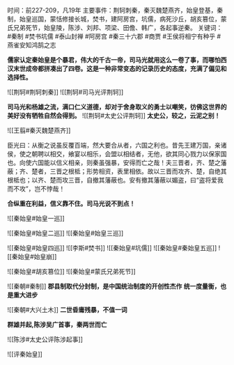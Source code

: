时间：前227-209，凡19年
主要事件：荆轲刺秦，秦灭魏楚燕齐，始皇登基，秦制，始皇巡国，蒙恬修接长城，焚书，建阿房宫，坑儒，病死沙丘，胡亥篡位，蒙氏兄弟死节，始皇陵，陈涉、刘邦、项梁、田儋、韩广，各起事逆秦。
关键词： #秦制 #焚书坑儒 #泰山封禅 #阿房宫 #秦三十六郡 #商贾 #王侯将相宁有种乎 #燕雀安知鸿鹄之志

**儒家认定秦始皇是个暴君，伟大的千古一帝，司马光就用这么一卷了事，而哪怕西汉末世成帝都拼凑出了四卷。这是一种非常变态的记录历史的态度，充满了偏见和选择性。**

![[荆轲#荆轲刺秦]]
![[荆轲#司马光评荆轲]]

**司马光和杨雄之流，满口仁义道德，却对于舍身取义的勇士以嘲笑，彷佛这世界的美好没有牺牲自然会得到。**
![[荆轲#太史公评荆轲]]
**太史公，较之，云泥之别！**

![[王翦#秦灭魏楚燕齐]]


臣光曰：从衡之说虽反覆百端，然大要合从者，六国之利也。昔先王建万国，亲诸侯，使之朝聘以相交，飨宴以相乐，会盟以相结者，无他，欲其同心戮力以保家国也。向使六国能以信义相亲，则秦虽强暴，安得而亡之哉！夫三晋者，齐、楚之藩蔽；齐、楚者，三晋之根柢；形势相资，表里相依。故以三晋而攻齐、楚，自绝其根柢也；以齐、楚而攻三晋，自撤其藩蔽也。安有撤其藩蔽以媚盗，曰“盗将爱我而不攻”，岂不悖哉！

**合纵重在利益，信义靠不住。司马光说不到点！**


![[秦始皇#始皇一巡]]

![[秦始皇#始皇二巡]]
![[秦始皇#始皇三巡]]

![[秦始皇#始皇四巡]]
![[李斯#焚书]]
![[秦始皇#坑儒]]
![[秦始皇#秦始皇五巡]]
![[秦始皇#始皇崩]]

![[秦始皇#胡亥篡位]]
![[秦始皇#蒙氏兄弟死节]]

![[秦朝#秦制]]
**郡县制取代分封制，是中国统治制度的开创性杰作**
**统一度量衡，也是重大进步**

![[秦朝#大兴土木]]
**二世昏庸残暴，不值一词**

**群雄并起,陈涉吴广首事，秦两世而亡**

![[陈涉#太史公评陈涉起事]]

![[评秦始皇]]